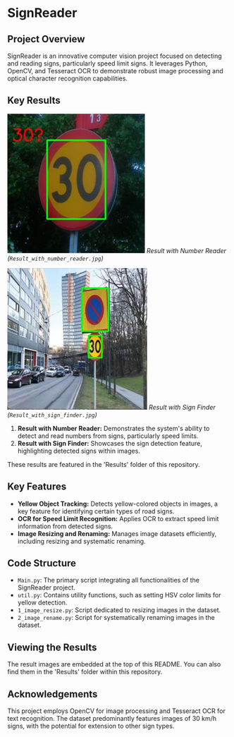 # SignReader

## Project Overview
SignReader is an innovative computer vision project focused on detecting and reading signs, particularly speed limit signs. It leverages Python, OpenCV, and Tesseract OCR to demonstrate robust image processing and optical character recognition capabilities.

## Key Results
![Result with Number Reader](Results/Result_with_number_reader.jpg)
*Result with Number Reader (`Result_with_number_reader.jpg`)*

![Result with Sign Finder](Results/Result_with_sign_finder.jpg)
*Result with Sign Finder (`Result_with_sign_finder.jpg`)*

1. **Result with Number Reader:** Demonstrates the system's ability to detect and read numbers from signs, particularly speed limits.
2. **Result with Sign Finder:** Showcases the sign detection feature, highlighting detected signs within images.

These results are featured in the 'Results' folder of this repository.

## Key Features
- **Yellow Object Tracking:** Detects yellow-colored objects in images, a key feature for identifying certain types of road signs.
- **OCR for Speed Limit Recognition:** Applies OCR to extract speed limit information from detected signs.
- **Image Resizing and Renaming:** Manages image datasets efficiently, including resizing and systematic renaming.

## Code Structure
- `Main.py`: The primary script integrating all functionalities of the SignReader project.
- `util.py`: Contains utility functions, such as setting HSV color limits for yellow detection.
- `1_image_resize.py`: Script dedicated to resizing images in the dataset.
- `2_image_rename.py`: Script for systematically renaming images in the dataset.

## Viewing the Results
The result images are embedded at the top of this README. You can also find them in the 'Results' folder within this repository.

## Acknowledgements
This project employs OpenCV for image processing and Tesseract OCR for text recognition. The dataset predominantly features images of 30 km/h signs, with the potential for extension to other sign types.